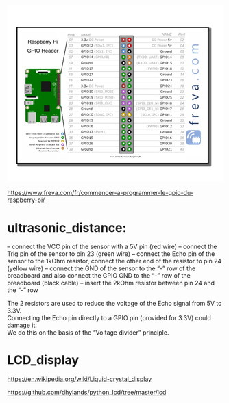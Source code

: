 ![GPIO.jpg](../GPIO.png)

https://www.freva.com/fr/commencer-a-programmer-le-gpio-du-raspberry-pi/

# ultrasonic_distance:

– connect the VCC pin of the sensor with a 5V pin (red wire)
– connect the Trig pin of the sensor to pin 23 (green wire)
– connect the Echo pin of the sensor to the 1kOhm resistor, connect the other end of the resistor to pin 24 (yellow wire)
– connect the GND of the sensor to the “-” row of the breadboard and also connect the GPIO GND to the “-” row of the breadboard (black cable)
– insert the 2kOhm resistor between pin 24 and the “-” row

The 2 resistors are used to reduce the voltage of the Echo signal from 5V to 3.3V.  
Connecting the Echo pin directly to a GPIO pin (provided for 3.3V) could damage it.  
We do this on the basis of the “Voltage divider” principle.

# LCD_display

https://en.wikipedia.org/wiki/Liquid-crystal_display

https://github.com/dhylands/python_lcd/tree/master/lcd
